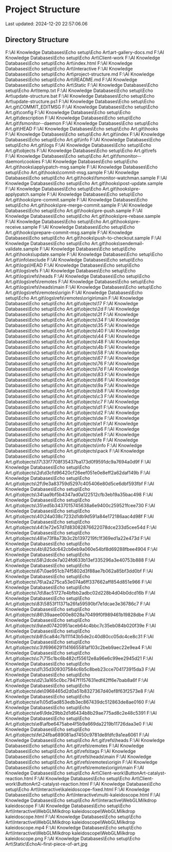 # Project Structure 
Last updated: 2024-12-20 22:57:06.06 
 
## Directory Structure 
F:\AI Knowledge Databases\Echo setup\Echo Art\art-gallery-docs.md 
F:\AI Knowledge Databases\Echo setup\Echo Art\Client-work 
F:\AI Knowledge Databases\Echo setup\Echo Art\index.html 
F:\AI Knowledge Databases\Echo setup\Echo Art\Interactive 
F:\AI Knowledge Databases\Echo setup\Echo Art\project-structure.md 
F:\AI Knowledge Databases\Echo setup\Echo Art\README.md 
F:\AI Knowledge Databases\Echo setup\Echo Art\Static 
F:\AI Knowledge Databases\Echo setup\Echo Art\temp.txt 
F:\AI Knowledge Databases\Echo setup\Echo Art\update-structure.bat 
F:\AI Knowledge Databases\Echo setup\Echo Art\update-structure.ps1 
F:\AI Knowledge Databases\Echo setup\Echo Art\.git\COMMIT_EDITMSG 
F:\AI Knowledge Databases\Echo setup\Echo Art\.git\config 
F:\AI Knowledge Databases\Echo setup\Echo Art\.git\description 
F:\AI Knowledge Databases\Echo setup\Echo Art\.git\fsmonitor--daemon 
F:\AI Knowledge Databases\Echo setup\Echo Art\.git\HEAD 
F:\AI Knowledge Databases\Echo setup\Echo Art\.git\hooks 
F:\AI Knowledge Databases\Echo setup\Echo Art\.git\index 
F:\AI Knowledge Databases\Echo setup\Echo Art\.git\info 
F:\AI Knowledge Databases\Echo setup\Echo Art\.git\logs 
F:\AI Knowledge Databases\Echo setup\Echo Art\.git\objects 
F:\AI Knowledge Databases\Echo setup\Echo Art\.git\refs 
F:\AI Knowledge Databases\Echo setup\Echo Art\.git\fsmonitor--daemon\cookies 
F:\AI Knowledge Databases\Echo setup\Echo Art\.git\hooks\applypatch-msg.sample 
F:\AI Knowledge Databases\Echo setup\Echo Art\.git\hooks\commit-msg.sample 
F:\AI Knowledge Databases\Echo setup\Echo Art\.git\hooks\fsmonitor-watchman.sample 
F:\AI Knowledge Databases\Echo setup\Echo Art\.git\hooks\post-update.sample 
F:\AI Knowledge Databases\Echo setup\Echo Art\.git\hooks\pre-applypatch.sample 
F:\AI Knowledge Databases\Echo setup\Echo Art\.git\hooks\pre-commit.sample 
F:\AI Knowledge Databases\Echo setup\Echo Art\.git\hooks\pre-merge-commit.sample 
F:\AI Knowledge Databases\Echo setup\Echo Art\.git\hooks\pre-push.sample 
F:\AI Knowledge Databases\Echo setup\Echo Art\.git\hooks\pre-rebase.sample 
F:\AI Knowledge Databases\Echo setup\Echo Art\.git\hooks\pre-receive.sample 
F:\AI Knowledge Databases\Echo setup\Echo Art\.git\hooks\prepare-commit-msg.sample 
F:\AI Knowledge Databases\Echo setup\Echo Art\.git\hooks\push-to-checkout.sample 
F:\AI Knowledge Databases\Echo setup\Echo Art\.git\hooks\sendemail-validate.sample 
F:\AI Knowledge Databases\Echo setup\Echo Art\.git\hooks\update.sample 
F:\AI Knowledge Databases\Echo setup\Echo Art\.git\info\exclude 
F:\AI Knowledge Databases\Echo setup\Echo Art\.git\logs\HEAD 
F:\AI Knowledge Databases\Echo setup\Echo Art\.git\logs\refs 
F:\AI Knowledge Databases\Echo setup\Echo Art\.git\logs\refs\heads 
F:\AI Knowledge Databases\Echo setup\Echo Art\.git\logs\refs\remotes 
F:\AI Knowledge Databases\Echo setup\Echo Art\.git\logs\refs\heads\main 
F:\AI Knowledge Databases\Echo setup\Echo Art\.git\logs\refs\remotes\origin 
F:\AI Knowledge Databases\Echo setup\Echo Art\.git\logs\refs\remotes\origin\main 
F:\AI Knowledge Databases\Echo setup\Echo Art\.git\objects\17 
F:\AI Knowledge Databases\Echo setup\Echo Art\.git\objects\2d 
F:\AI Knowledge Databases\Echo setup\Echo Art\.git\objects\2f 
F:\AI Knowledge Databases\Echo setup\Echo Art\.git\objects\34 
F:\AI Knowledge Databases\Echo setup\Echo Art\.git\objects\35 
F:\AI Knowledge Databases\Echo setup\Echo Art\.git\objects\40 
F:\AI Knowledge Databases\Echo setup\Echo Art\.git\objects\44 
F:\AI Knowledge Databases\Echo setup\Echo Art\.git\objects\48 
F:\AI Knowledge Databases\Echo setup\Echo Art\.git\objects\4b 
F:\AI Knowledge Databases\Echo setup\Echo Art\.git\objects\58 
F:\AI Knowledge Databases\Echo setup\Echo Art\.git\objects\67 
F:\AI Knowledge Databases\Echo setup\Echo Art\.git\objects\76 
F:\AI Knowledge Databases\Echo setup\Echo Art\.git\objects\7d 
F:\AI Knowledge Databases\Echo setup\Echo Art\.git\objects\83 
F:\AI Knowledge Databases\Echo setup\Echo Art\.git\objects\86 
F:\AI Knowledge Databases\Echo setup\Echo Art\.git\objects\9a 
F:\AI Knowledge Databases\Echo setup\Echo Art\.git\objects\b8 
F:\AI Knowledge Databases\Echo setup\Echo Art\.git\objects\c3 
F:\AI Knowledge Databases\Echo setup\Echo Art\.git\objects\c7 
F:\AI Knowledge Databases\Echo setup\Echo Art\.git\objects\d1 
F:\AI Knowledge Databases\Echo setup\Echo Art\.git\objects\d2 
F:\AI Knowledge Databases\Echo setup\Echo Art\.git\objects\de 
F:\AI Knowledge Databases\Echo setup\Echo Art\.git\objects\e1 
F:\AI Knowledge Databases\Echo setup\Echo Art\.git\objects\e6 
F:\AI Knowledge Databases\Echo setup\Echo Art\.git\objects\e8 
F:\AI Knowledge Databases\Echo setup\Echo Art\.git\objects\fe 
F:\AI Knowledge Databases\Echo setup\Echo Art\.git\objects\info 
F:\AI Knowledge Databases\Echo setup\Echo Art\.git\objects\pack 
F:\AI Knowledge Databases\Echo setup\Echo Art\.git\objects\17\33f7708f35437ba173d0f9591dc9a7694a0d9f 
F:\AI Knowledge Databases\Echo setup\Echo Art\.git\objects\2d\d3cfd96420cf26eef051e0e8eff2a62daf149b 
F:\AI Knowledge Databases\Echo setup\Echo Art\.git\objects\2f\9e3a83759d5297c405406e80d5ce6dbf593fbf 
F:\AI Knowledge Databases\Echo setup\Echo Art\.git\objects\34\aa9bf5b4347ad0a122512cfb3eb19a35bac498 
F:\AI Knowledge Databases\Echo setup\Echo Art\.git\objects\35\ed5b3437015745638a6e9400c259521fcee730 
F:\AI Knowledge Databases\Echo setup\Echo Art\.git\objects\40\24a038c7232d1db9d591a84e172186aac4d98f 
F:\AI Knowledge Databases\Echo setup\Echo Art\.git\objects\44\1e72e57d7d83082876622078dce233d5cee54d 
F:\AI Knowledge Databases\Echo setup\Echo Art\.git\objects\48\e73f8a73b3c2b1397219fc1f369ed1a22e473d 
F:\AI Knowledge Databases\Echo setup\Echo Art\.git\objects\4b\825dc642cb6eb9a060e54bf8d69288fbee4904 
F:\AI Knowledge Databases\Echo setup\Echo Art\.git\objects\58\2dcde7a024fd633b13ef335296a3e40753b888 
F:\AI Knowledge Databases\Echo setup\Echo Art\.git\objects\67\0ae951cb74f5802d3f88ae7b062a85bf3dd0bf 
F:\AI Knowledge Databases\Echo setup\Echo Art\.git\objects\76\a2a275ca53e074a6ff337662aff854d851e966 
F:\AI Knowledge Databases\Echo setup\Echo Art\.git\objects\7d\8ac51727e4bfbb2adbc02d228b4d04b0dcd16b 
F:\AI Knowledge Databases\Echo setup\Echo Art\.git\objects\83\5853f11371a26fa59590bf7e1dcae3e36786c7 
F:\AI Knowledge Databases\Echo setup\Echo Art\.git\objects\86\39aaee000e8028a70499f0f989461b19828dbe 
F:\AI Knowledge Databases\Echo setup\Echo Art\.git\objects\9a\ed07420951aceb64c4bbc7c35eb084b020f39e 
F:\AI Knowledge Databases\Echo setup\Echo Art\.git\objects\b8\5ca84c7b111143b5de2c40d80cc05dc4ce8c31 
F:\AI Knowledge Databases\Echo setup\Echo Art\.git\objects\c3\f6966291141665581af103c2beb9aec22e9ea4 
F:\AI Knowledge Databases\Echo setup\Echo Art\.git\objects\c7\715c1bc6b482cf55612e8a96e6c99ee2945d21 
F:\AI Knowledge Databases\Echo setup\Echo Art\.git\objects\d1\35d309307584c6b5c8beb23cce704173915da3 
F:\AI Knowledge Databases\Echo setup\Echo Art\.git\objects\d2\3a165c0bc7947f1157631edf42ff6e7bab8a6f 
F:\AI Knowledge Databases\Echo setup\Echo Art\.git\objects\de\0968465d2d0a51b8327367d40ef8f63f2573e8 
F:\AI Knowledge Databases\Echo setup\Echo Art\.git\objects\e1\05d5ad853edb3ec867439dc512863de8ae0160 
F:\AI Knowledge Databases\Echo setup\Echo Art\.git\objects\e6\9de29bb2d1d6434b8b29ae775ad8c2e48c5391 
F:\AI Knowledge Databases\Echo setup\Echo Art\.git\objects\e8\afbe6475abe4f5b9a669da2219b11726daa3e0 
F:\AI Knowledge Databases\Echo setup\Echo Art\.git\objects\fe\24fba689081ad7450c9781de8fdfc9a1ea6061 
F:\AI Knowledge Databases\Echo setup\Echo Art\.git\refs\heads 
F:\AI Knowledge Databases\Echo setup\Echo Art\.git\refs\remotes 
F:\AI Knowledge Databases\Echo setup\Echo Art\.git\refs\tags 
F:\AI Knowledge Databases\Echo setup\Echo Art\.git\refs\heads\main 
F:\AI Knowledge Databases\Echo setup\Echo Art\.git\refs\remotes\origin 
F:\AI Knowledge Databases\Echo setup\Echo Art\.git\refs\remotes\origin\main 
F:\AI Knowledge Databases\Echo setup\Echo Art\Client-work\ButtonArt-catalyst-reaction.html 
F:\AI Knowledge Databases\Echo setup\Echo Art\Client-work\ButtonArt2-catalyst-reaction.html 
F:\AI Knowledge Databases\Echo setup\Echo Art\Interactive\kaleidoscope-fixed.html 
F:\AI Knowledge Databases\Echo setup\Echo Art\Interactive\multi-kaleidoscope.html 
F:\AI Knowledge Databases\Echo setup\Echo Art\Interactive\WebGLMilkdrop kaleidoscope 
F:\AI Knowledge Databases\Echo setup\Echo Art\Interactive\WebGLMilkdrop kaleidoscope\WebGLMilkdrop kaleidoscope.html 
F:\AI Knowledge Databases\Echo setup\Echo Art\Interactive\WebGLMilkdrop kaleidoscope\WebGLMilkdrop kaleidoscope.mp4 
F:\AI Knowledge Databases\Echo setup\Echo Art\Interactive\WebGLMilkdrop kaleidoscope\WebGLMilkdrop kaleidoscope.png 
F:\AI Knowledge Databases\Echo setup\Echo Art\Static\EchoAi-first-piece-of-art.jpg 

